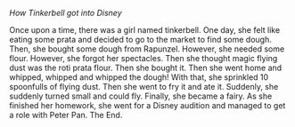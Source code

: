 

*How Tinkerbell got into Disney*

 Once upon a time, there was a girl named tinkerbell. 
 One day, she felt like eating some prata and decided to go to the market to find some dough. 
 Then, she bought some dough from Rapunzel.
 However, she needed some flour. However, she forgot her spectacles. 
 Then she thought magic flying dust was the roti prata flour.
 Then she bought it. Then she went home and whipped, whipped and whipped the dough!
 With that, she sprinkled 10 spoonfulls of flying dust.
 Then she went to fry it and ate it. Suddenly, she suddenly turned small and could fly. 
 Finally, she became a fairy.
 As she finished her homework, she went for a Disney audition and managed to get a role with Peter Pan. 
 The End.
